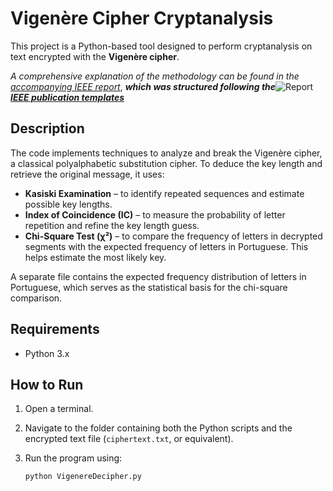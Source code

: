 # Vigenère Cipher Cryptanalysis

This project is a Python-based tool designed to perform cryptanalysis on text encrypted with the **Vigenère cipher**.

*A comprehensive explanation of the methodology can be found in the* [*accompanying IEEE report*](https://github.com/bbzaffari/VigenereDecryptor/blob/main/BrunoBZ_Vigenere.pdf), ***which was structured following the***![**Report**](https://img.shields.io/badge/Format-IEEE--style_Report-blue)
 [***IEEE publication templates***](https://www.ieee.org/conferences/publishing/templates)

## Description

The code implements techniques to analyze and break the Vigenère cipher, a classical polyalphabetic substitution cipher. To deduce the key length and retrieve the original message, it uses:

- **Kasiski Examination** – to identify repeated sequences and estimate possible key lengths.
- **Index of Coincidence (IC)** – to measure the probability of letter repetition and refine the key length guess.
- **Chi-Square Test (χ²)** – to compare the frequency of letters in decrypted segments with the expected frequency of letters in Portuguese. This helps estimate the most likely key.

A separate file contains the expected frequency distribution of letters in Portuguese, which serves as the statistical basis for the chi-square comparison.

## Requirements

- Python 3.x

## How to Run

1. Open a terminal.
2. Navigate to the folder containing both the Python scripts and the encrypted text file (`ciphertext.txt`, or equivalent).
3. Run the program using:

   ```bash
   python VigenereDecipher.py
